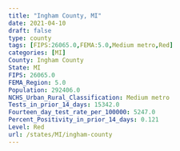 ```yaml
---
title: "Ingham County, MI"
date: 2021-04-10
draft: false
type: county
tags: [FIPS:26065.0,FEMA:5.0,Medium metro,Red]
categories: [MI]
County: Ingham County
State: MI
FIPS: 26065.0
FEMA_Region: 5.0
Population: 292406.0
NCHS_Urban_Rural_Classification: Medium metro
Tests_in_prior_14_days: 15342.0
Fourteen_day_test_rate_per_100000: 5247.0
Percent_Positivity_in_prior_14_days: 0.121
Level: Red
url: /states/MI/ingham-county
---
```



